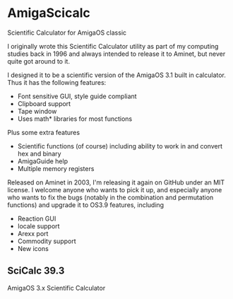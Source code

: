 # AmigaScicalc
Scientific Calculator for AmigaOS classic

I originally wrote this Scientific Calculator utility as part of my
computing studies back in 1996 and always intended to release it to
Aminet, but never quite got around to it.

I designed it to be a scientific version of the AmigaOS 3.1 built in
calculator. Thus it has the following features:
* Font sensitive GUI, style guide compliant
* Clipboard support
* Tape window
* Uses math* libraries for most functions

Plus some extra features
* Scientific functions (of course) including ability to work in and convert
hex and binary
* AmigaGuide help
* Multiple memory registers

Released on Aminet in 2003, I'm releasing it again on GitHub under an MIT license. I welcome anyone who wants to
pick it up, and especially anyone who wants to fix the bugs (notably in
the combination and permutation functions) and upgrade it to OS3.9
features, including
* Reaction GUI
* locale support
* Arexx port
* Commodity support
* New icons

## SciCalc 39.3
AmigaOS 3.x Scientific Calculator
